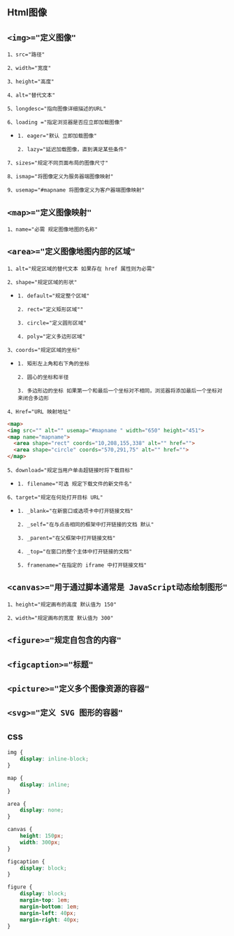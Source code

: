 ## Html图像

`<img>="定义图像"`
--
`1、src="路径"`

`2、width="宽度"`

`3、height="高度"`

`4、alt="替代文本"`

`5、longdesc="指向图像详细描述的URL"`

`6、loading ="指定浏览器是否应立即加载图像"`
- `1. eager="默认 立即加载图像"`

  `2. lazy="延迟加载图像，直到满足某些条件"`

`7、sizes="规定不同页面布局的图像尺寸"`

`8、ismap="将图像定义为服务器端图像映射"`

`9、usemap="#mapname 将图像定义为客户器端图像映射"`

`<map>="定义图像映射"`
--
`1、name="必需 规定图像地图的名称"`

`<area>="定义图像地图内部的区域"`
--
`1、alt="规定区域的替代文本 如果存在 href 属性则为必需"`

`2、shape="规定区域的形状"`

- `1. default="规定整个区域"`

  `2. rect="定义矩形区域""`

  `3. circle="定义圆形区域"`

  `4. poly="定义多边形区域"`

`3、coords="规定区域的坐标"`

- `1. 矩形左上角和右下角的坐标 `

  `2. 圆心的坐标和半径`

  `3. 多边形边的坐标 如果第一个和最后一个坐标对不相同，浏览器将添加最后一个坐标对来闭合多边形`

`4、Href="URL 映射地址"`

```html
<map>
<img src="" alt="" usemap="#mapname " width="650" height="451">
<map name="mapname">
  <area shape="rect" coords="10,208,155,338" alt="" href="">
  <area shape="circle" coords="570,291,75" alt="" href="">
</map>
```

`5、download="规定当用户单击超链接时将下载目标"`

- `1. filename="可选 规定下载文件的新文件名"`

`6、target="规定在何处打开目标 URL"`

- `1. _blank="在新窗口或选项卡中打开链接文档"`

  `2. _self="在与点击相同的框架中打开链接的文档 默认"`

  `3. _parent="在父框架中打开链接文档"`

  `4. _top="在窗口的整个主体中打开链接的文档"`
  
  `5. framename="在指定的 iframe 中打开链接文档"`

`<canvas>="用于通过脚本通常是 JavaScript动态绘制图形"`
--
`1、height="规定画布的高度 默认值为 150"`

`2、width="规定画布的宽度 默认值为 300"`

`<figure>="规定自包含的内容"`
--

`<figcaption>="标题"`
--

`<picture>="定义多个图像资源的容器"`
--

`<svg>="定义 SVG 图形的容器"`
--

## css
```css
img {
    display: inline-block;
}

map {
    display: inline;
}

area {
    display: none;
}

canvas {
    height: 150px;
    width: 300px;
}

figcaption {
    display: block;
}

figure {
    display: block;
    margin-top: 1em;
    margin-bottom: 1em;
    margin-left: 40px;
    margin-right: 40px;
}
```
